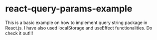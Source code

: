 # react-query-params-example
This is a basic example on how to implement query string package in React.js. I have also used localStorage and useEffect functionalities. Do check it out!!!

